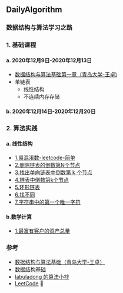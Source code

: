 ## DailyAlgorithm
### 数据结构与算法学习之路

### 1. 基础课程
#### a. 2020年12月9日-2020年12月13日
- [数据结构与算法基础第一章（青岛大学-王卓)](https://www.bilibili.com/video/BV1nJ411V7bd?from=search&seid=12328914553498419460)
- 单链表
    - 线性结构
    - 不连续内存存储

#### b. 2020年12月14日-2020年12月20日

### 2. 算法实践
#### a. 线性结构
- [1.易混淆数-leetcode-简单](https://github.com/kuroky/DailyAlgorithm/blob/main/%E6%98%93%E6%B7%B7%E6%B7%86%E6%95%B0.md)
- [2.删除链表的倒数第N个节点](https://github.com/kuroky/DailyAlgorithm/blob/main/%E5%88%A0%E9%99%A4%E9%93%BE%E8%A1%A8%E7%9A%84%E5%80%92%E6%95%B0%E7%AC%ACN%E4%B8%AA%E8%8A%82%E7%82%B9.md)
- [3.找出单向链表中倒数第 k 个节点](https://github.com/kuroky/DailyAlgorithm/blob/main/%E8%BF%94%E5%9B%9E%E5%80%92%E6%95%B0%E7%AC%AC%20k%20%E4%B8%AA%E8%8A%82%E7%82%B9.md)
- [4.链表中倒数第k个节点](https://github.com/kuroky/DailyAlgorithm/blob/main/%E9%93%BE%E8%A1%A8%E4%B8%AD%E5%80%92%E6%95%B0%E7%AC%ACk%E4%B8%AA%E8%8A%82%E7%82%B9.md)
- [5.环形链表](https://github.com/kuroky/DailyAlgorithm/blob/main/%E7%8E%AF%E5%BD%A2%E9%93%BE%E8%A1%A8.md)
- [6.找不同](https://github.com/kuroky/DailyAlgorithm/blob/main/%E6%89%BE%E4%B8%8D%E5%90%8C.md)
- [7.字符串中的第一个唯一字符](https://github.com/kuroky/DailyAlgorithm/blob/main/%E5%AD%97%E7%AC%A6%E4%B8%B2%E4%B8%AD%E7%9A%84%E7%AC%AC%E4%B8%80%E4%B8%AA%E5%94%AF%E4%B8%80%E5%AD%97%E7%AC%A6.md)

#### b.数学计算
- [1.最富有客户的资产总量](https://github.com/kuroky/DailyAlgorithm/blob/main/%E6%9C%80%E5%AF%8C%E6%9C%89%E5%AE%A2%E6%88%B7%E7%9A%84%E8%B5%84%E4%BA%A7%E6%80%BB%E9%87%8F.md)

### 参考
- [数据结构与算法基础（青岛大学-王卓）](https://www.bilibili.com/video/BV1nJ411V7bd?from=search&seid=12328914553498419460)
- [数据结构基础](https://www.coursera.org/learn/shuju-jiegou-suanfa/home/welcome)
- [labuladong 的算法小抄](https://github.com/labuladong/fucking-algorithm)
- [LeetCode](https://leetcode-cn.com/problemset/all/)
